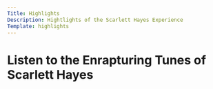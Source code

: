 ```yaml
---
Title: Highlights
Description: Hightlights of the Scarlett Hayes Experience
Template: highlights
---
```

# Listen to the Enrapturing Tunes of Scarlett Hayes